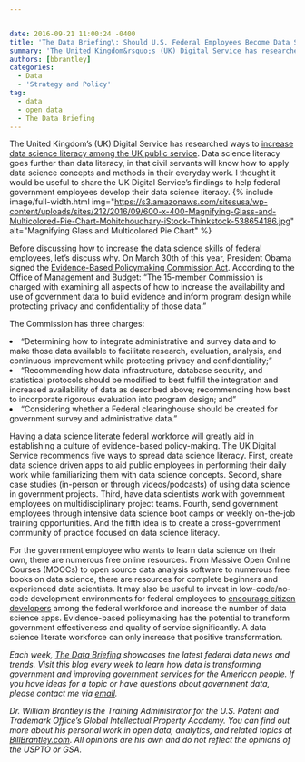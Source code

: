 ```yaml
---


date: 2016-09-21 11:00:24 -0400
title: 'The Data Briefing\: Should U.S. Federal Employees Become Data Science Literate?'
summary: 'The United Kingdom&rsquo;s (UK) Digital Service has researched ways to increase data science literacy among the UK public service. Data science literacy goes further than data literacy, in that civil servants will know how to apply data science concepts and methods in their everyday work. I thought it would be useful to share the UK'
authors: [bbrantley]
categories:
  - Data
  - 'Strategy and Policy'
tag:
  - data
  - open data
  - The Data Briefing
---
```


The United Kingdom’s (UK) Digital Service has researched ways to [increase data science literacy among the UK public service](https://data.blog.gov.uk/2016/09/02/ideas-to-help-civil-servants-to-understand-the-opportunities-of-data/). Data science literacy goes further than data literacy, in that civil servants will know how to apply data science concepts and methods in their everyday work. I thought it would be useful to share the UK Digital Service’s findings to help federal government employees develop their data science literacy. 
{% include image/full-width.html img="https://s3.amazonaws.com/sitesusa/wp-content/uploads/sites/212/2016/09/600-x-400-Magnifying-Glass-and-Multicolored-Pie-Chart-Mohitchoudhary-iStock-Thinkstock-538654186.jpg" alt="Magnifying Glass and Multicolored Pie Chart" %} 

Before discussing how to increase the data science skills of federal employees, let’s discuss why. On March 30th of this year, President Obama signed the [Evidence-Based Policymaking Commission Act](https://www.whitehouse.gov/omb/management/commission_evidence). According to the Office of Management and Budget: “The 15-member Commission is charged with examining all aspects of how to increase the availability and use of government data to build evidence and inform program design while protecting privacy and confidentiality of those data.”

The Commission has three charges:

<li style="font-weight: 400">
  “Determining how to integrate administrative and survey data and to make those data available to facilitate research, evaluation, analysis, and continuous improvement while protecting privacy and confidentiality;”
</li>
<li style="font-weight: 400">
  “Recommending how data infrastructure, database security, and statistical protocols should be modified to best fulfill the integration and increased availability of data as described above; recommending how best to incorporate rigorous evaluation into program design; and”
</li>
<li style="font-weight: 400">
  “Considering whether a Federal clearinghouse should be created for government survey and administrative data.”
</li>

Having a data science literate federal workforce will greatly aid in establishing a culture of evidence-based policy-making. The UK Digital Service recommends five ways to spread data science literacy. First, create data science driven apps to aid public employees in performing their daily work while familiarizing them with data science concepts. Second, share case studies (in-person or through videos/podcasts) of using data science in government projects. Third, have data scientists work with government employees on multidisciplinary project teams. Fourth, send government employees through intensive data science boot camps or weekly on-the-job training opportunities. And the fifth idea is to create a cross-government community of practice focused on data science literacy.

For the government employee who wants to learn data science on their own, there are numerous free online resources. From Massive Open Online Courses (MOOCs) to open source data analysis software to numerous free books on data science, there are resources for complete beginners and experienced data scientists. It may also be useful to invest in low-code/no-code development environments for federal employees to [encourage citizen developers](http://www.forbes.com/sites/jasonbloomberg/2016/05/16/citizen-developers-low-code-is-now-enterprise-class/) among the federal workforce and increase the number of data science apps. Evidence-based policymaking has the potential to transform government effectiveness and quality of service significantly. A data science literate workforce can only increase that positive transformation.

_Each week, [The Data Briefing](https://www.WHATEVER/tag/the-data-briefing/) showcases the latest federal data news and trends. Visit this blog every week to learn how data is transforming government and improving government services for the American people. If you have ideas for a topic or have questions about government data, please contact me via [email](mailto:bill@billbrantley.com)._

_Dr. William Brantley is the Training Administrator for the U.S. Patent and Trademark Office’s Global Intellectual Property Academy. You can find out more about his personal work in open data, analytics, and related topics at [BillBrantley.com](http://billbrantley.com/). All opinions are his own and do not reflect the opinions of the USPTO or GSA._
